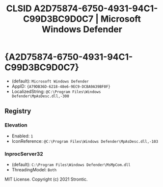 ﻿---
title: "CLSID A2D75874-6750-4931-94C1-C99D3BC9D0C7 | Microsoft Windows Defender"
excerpt: What is COM-Object CLSID A2D75874-6750-4931-94C1-C99D3BC9D0C7?
---

# {A2D75874-6750-4931-94C1-C99D3BC9D0C7}

* (default): `Microsoft Windows Defender`
* AppID: `{A79DB36D-6218-48e6-9EC9-DCBA9A39BF0F}`
* LocalizedString: `@C:\Program Files\Windows Defender\MpAsDesc.dll,-300`

## Registry


### Elevation

* Enabled: `1`
* IconReference: `@C:\Program Files\Windows Defender\MpAsDesc.dll,-103`

### InprocServer32

* (default): `C:\Program Files\Windows Defender\MsMpCom.dll`
* ThreadingModel: `Both`

MIT License. Copyright (c) 2021 Strontic.


